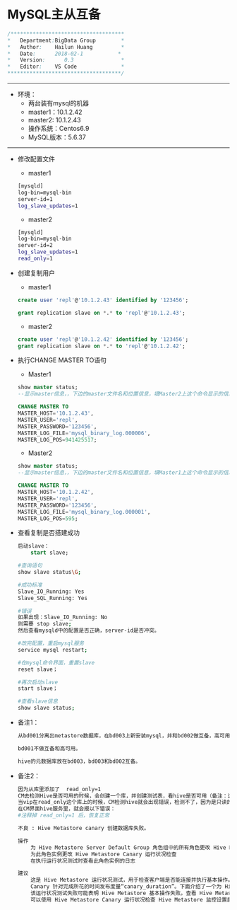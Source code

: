 # MySQL主从互备
```java
/************************************
*   Department:BigData Group        *
*   Author:    Hailun Huang         *
*   Date:      2018-02-1           *
*   Version:      0.3               *
*   Editor:    VS Code              *
************************************/
```
***
- 环境：
    - 两台装有mysql的机器
    - master1：10.1.2.42  
    - master2: 10.1.2.43
    - 操作系统：Centos6.9
    - MySQL版本：5.6.37

***
- 修改配置文件
    - master1
    ```sh
    [mysqld]
    log-bin=mysql-bin
    server-id=1
    log_slave_updates=1
    ```
    - master2
    ```sh
    [mysqld]
    log-bin=mysql-bin
    server-id=2
    log_slave_updates=1
    read_only=1
    ```
- 创建复制用户
    - master1
    ```sql
    create user 'repl'@'10.1.2.43' identified by '123456';
    
    grant replication slave on *.* to 'repl'@'10.1.2.43';
    ```
    - master2
    ```sql
    create user 'repl'@'10.1.2.42' identified by '123456';
    grant replication slave on *.* to 'repl'@'10.1.2.42';
    ```
- 执行CHANGE MASTER TO语句
    - Master1
    ```sql
    show master status;
    --显示master信息，，下边的master文件名和位置信息，填Master2上这个命令显示的信息

    CHANGE MASTER TO
    MASTER_HOST='10.1.2.43',
    MASTER_USER='repl',
    MASTER_PASSWORD='123456',
    MASTER_LOG_FILE='mysql_binary_log.000006',
    MASTER_LOG_POS=941425517;
    ```
    - Master2
    ```sql
    show master status;
    --显示master信息，，下边的master文件名和位置信息，填Master1上这个命令显示的信息

    CHANGE MASTER TO
    MASTER_HOST='10.1.2.42',
    MASTER_USER='repl',
    MASTER_PASSWORD='123456',
    MASTER_LOG_FILE='mysql_binary_log.000001',
    MASTER_LOG_POS=595;
    ```
- 查看复制是否搭建成功
    ```sql
    启动slave：
        start slave;
    ```
    ```sh
    #查询语句
    show slave status\G;

    #成功标准
    Slave_IO_Running: Yes
    Slave_SQL_Running: Yes
    ```

    ```sh
    #错误
    如果出现：Slave_IO_Running: No
    则需要 stop slave;
    然后查看mysqld中的配置是否正确，server-id是否冲突。

    #改完配置，重启mysql服务
    service mysql restart;

    #在mysql命令界面，重置slave
    reset slave；

    #再次启动slave
    start slave；

    #查看slave信息
    show slave status;
    ```

- 备注1：

    ```sh
    从bd001分离出metastore数据库，在bd003上新安装mysql，并和bd002做互备，高可用。

    bd001不做互备和高可用。

    hive的元数据库放在bd003，bd003和bd002互备。
    ```

- 备注2：

    ```sh
    因为从库里添加了  read_only=1 
    CM去检测Hive是否可用的时候，会创建一个库，并创建测试表，看hive是否可用（备注：这个检测可以关掉）
    当vip在read_only这个库上的时候，CM检测hive就会出现错误，检测不了，因为是只读的。
    在CM界面hive服务里，就会报以下错误：
    #注释掉 read_only=1 后，恢复正常
    ```
    ```sh
    不良 : Hive Metastore canary 创建数据库失败。

    操作
        为 Hive Metastore Server Default Group 角色组中的所有角色更改 Hive Metastore Canary 运行状况检查
        为此角色实例更改 Hive Metastore Canary 运行状况检查
        在执行运行状况测试时查看此角色实例的日志

    建议
        这是 Hive Metastore 运行状况测试，用于检查客户端是否能连接并执行基本操作。操作包括：(1) 创建数据库，(2) 在该数据库内创建具有多种类型的列和两个分区键的表，(3) 创建多个分区， (4) 删除表和数据库。在 /user/hue/.cloudera_manager_hive_metastore_canary/<Hive Metastore role name>/ 下创建数据库，命名为“cloudera_manager_metastore_canary_test_db”。如果这些操作中的任何一个失败，测试将返回“不良”运行状况。如果出现未知失败，测试将返回“存在隐患”运行状况。
        Canary 针对完成所花的时间发布度量“canary_duration”。下面介绍了一个为 Hive Metastore 角色配置组定义的触发器示例，当 canary 持续时间超过 5 秒时，将运行状况更改为“不良”：“IF (SELECT canary_duration WHERE entityName=$ROLENAME AND category = ROLE and last(canary_duration) > 5s) DO health:bad”
        该运行状况测试失败可能表明 Hive Metastore 基本操作失败。查看 Hive Metastore 和 Cloudera Manager Service Monitor 的日志了解更多详细信息。
        可以使用 Hive Metastore Canary 运行状况检查 Hive Metastore 监控设置启用或禁用该测试。
    ```